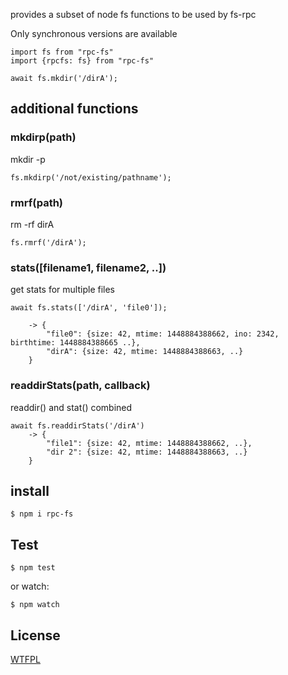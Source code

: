 provides a subset of node fs functions to be used by fs-rpc

Only synchronous versions are available

```
import fs from "rpc-fs"
import {rpcfs: fs} from "rpc-fs"

await fs.mkdir('/dirA');

```

## additional functions

### mkdirp(path)

mkdir -p

```
fs.mkdirp('/not/existing/pathname');

```

### rmrf(path)
rm -rf dirA

```
fs.rmrf('/dirA');
```

### stats([filename1, filename2, ..])

get stats for multiple files

```
await fs.stats(['/dirA', 'file0']);

	-> {
		"file0": {size: 42, mtime: 1448884388662, ino: 2342, birthtime: 1448884388665 ..},
		"dirA": {size: 42, mtime: 1448884388663, ..}
	}
```

### readdirStats(path, callback)

readdir() and stat() combined

```
await fs.readdirStats('/dirA') 
	-> {
		"file1": {size: 42, mtime: 1448884388662, ..},
		"dir 2": {size: 42, mtime: 1448884388663, ..}
	}
```

## install

`$ npm i rpc-fs`

## Test

`$ npm test`

or watch:

`$ npm watch`


License
-------
[WTFPL](http://www.wtfpl.net/)